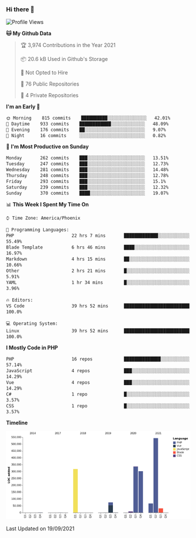 ### Hi there 👋

<!--START_SECTION:waka-->
![Profile Views](http://img.shields.io/badge/Profile%20Views-5-blue)

**🐱 My Github Data** 

> 🏆 3,974 Contributions in the Year 2021
 > 
> 📦 20.6 kB Used in Github's Storage 
 > 
> 🚫 Not Opted to Hire
 > 
> 📜 76 Public Repositories 
 > 
> 🔑 4 Private Repositories  
 > 
**I'm an Early 🐤** 

```text
🌞 Morning    815 commits    ██████████░░░░░░░░░░░░░░░   42.01% 
🌆 Daytime    933 commits    ████████████░░░░░░░░░░░░░   48.09% 
🌃 Evening    176 commits    ██░░░░░░░░░░░░░░░░░░░░░░░   9.07% 
🌙 Night      16 commits     ░░░░░░░░░░░░░░░░░░░░░░░░░   0.82%

```
📅 **I'm Most Productive on Sunday** 

```text
Monday       262 commits    ███░░░░░░░░░░░░░░░░░░░░░░   13.51% 
Tuesday      247 commits    ███░░░░░░░░░░░░░░░░░░░░░░   12.73% 
Wednesday    281 commits    ███░░░░░░░░░░░░░░░░░░░░░░   14.48% 
Thursday     248 commits    ███░░░░░░░░░░░░░░░░░░░░░░   12.78% 
Friday       293 commits    ███░░░░░░░░░░░░░░░░░░░░░░   15.1% 
Saturday     239 commits    ███░░░░░░░░░░░░░░░░░░░░░░   12.32% 
Sunday       370 commits    ████░░░░░░░░░░░░░░░░░░░░░   19.07%

```


📊 **This Week I Spent My Time On** 

```text
⌚︎ Time Zone: America/Phoenix

💬 Programming Languages: 
PHP                      22 hrs 7 mins       █████████████░░░░░░░░░░░░   55.49% 
Blade Template           6 hrs 46 mins       ████░░░░░░░░░░░░░░░░░░░░░   16.97% 
Markdown                 4 hrs 15 mins       ██░░░░░░░░░░░░░░░░░░░░░░░   10.66% 
Other                    2 hrs 21 mins       █░░░░░░░░░░░░░░░░░░░░░░░░   5.91% 
YAML                     1 hr 34 mins        █░░░░░░░░░░░░░░░░░░░░░░░░   3.96%

🔥 Editors: 
VS Code                  39 hrs 52 mins      █████████████████████████   100.0%

💻 Operating System: 
Linux                    39 hrs 52 mins      █████████████████████████   100.0%

```

**I Mostly Code in PHP** 

```text
PHP                      16 repos            ██████████████░░░░░░░░░░░   57.14% 
JavaScript               4 repos             ███░░░░░░░░░░░░░░░░░░░░░░   14.29% 
Vue                      4 repos             ███░░░░░░░░░░░░░░░░░░░░░░   14.29% 
C#                       1 repo              █░░░░░░░░░░░░░░░░░░░░░░░░   3.57% 
CSS                      1 repo              █░░░░░░░░░░░░░░░░░░░░░░░░   3.57%

```


**Timeline**

![Chart not found](https://raw.githubusercontent.com/mikebronner/mikebronner/master/charts/bar_graph.png) 


 Last Updated on 19/09/2021
<!--END_SECTION:waka-->

<!--
**mikebronner/mikebronner** is a ✨ _special_ ✨ repository because its `README.md` (this file) appears on your GitHub profile.

Here are some ideas to get you started:

- 🔭 I’m currently working on ...
- 🌱 I’m currently learning ...
- 👯 I’m looking to collaborate on ...
- 🤔 I’m looking for help with ...
- 💬 Ask me about ...
- 📫 How to reach me: ...
- 😄 Pronouns: ...
- ⚡ Fun fact: ...
-->

